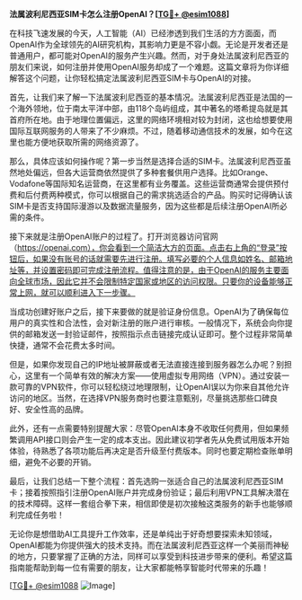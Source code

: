 **法属波利尼西亚SIM卡怎么注册OpenAI？[[TG💪+ @esim1088](https://t.me/s/esim1088)]**

在科技飞速发展的今天，人工智能（AI）已经渗透到我们生活的方方面面，而OpenAI作为全球领先的AI研究机构，其影响力更是不容小觑。无论是开发者还是普通用户，都可能对OpenAI的服务产生兴趣。然而，对于身处法属波利尼西亚的朋友们来说，如何注册并使用OpenAI服务却成了一个难题。这篇文章将为你详细解答这个问题，让你轻松搞定法属波利尼西亚SIM卡与OpenAI的对接。

首先，让我们来了解一下法属波利尼西亚的基本情况。法属波利尼西亚是法国的一个海外领地，位于南太平洋中部，由118个岛屿组成，其中著名的塔希提岛就是其首府所在地。由于地理位置偏远，这里的网络环境相对较为封闭，这也给想要使用国际互联网服务的人带来了不少麻烦。不过，随着移动通信技术的发展，如今在这里也能方便地获取所需的网络资源了。

那么，具体应该如何操作呢？第一步当然是选择合适的SIM卡。法属波利尼西亚虽然地处偏远，但各大运营商依然提供了多种套餐供用户选择。比如Orange、Vodafone等国际知名运营商，在这里都有业务覆盖。这些运营商通常会提供预付费和后付费两种模式，你可以根据自己的需求挑选适合的产品。购买时记得确认该SIM卡是否支持国际漫游以及数据流量服务，因为这些都是后续注册OpenAI所必需的条件。

接下来就是注册OpenAI账户的过程了。打开浏览器访问官网（https://openai.com），你会看到一个简洁大方的页面。点击右上角的“登录”按钮后，如果没有账号的话就需要先进行注册。填写必要的个人信息如姓名、邮箱地址等，并设置密码即可完成注册流程。值得注意的是，由于OpenAI的服务主要面向全球市场，因此它并不会限制特定国家或地区的访问权限。只要你的设备能够正常上网，就可以顺利进入下一步骤。

当成功创建好账户之后，接下来要做的就是验证身份信息。OpenAI为了确保每位用户的真实性和合法性，会对新注册的账户进行审核。一般情况下，系统会向你提供的邮箱发送一封验证邮件，按照指示点击链接完成认证即可。整个过程非常简单快捷，通常不会花费太多时间。

但是，如果你发现自己的IP地址被屏蔽或者无法直接连接到服务器怎么办呢？别担心，这里有一个简单有效的解决方案——使用虚拟专用网络（VPN）。通过安装一款可靠的VPN软件，你可以轻松绕过地理限制，让OpenAI误以为你来自其他允许访问的地区。当然，在选择VPN服务商时也要注意甄别，尽量挑选那些口碑良好、安全性高的品牌。

此外，还有一点需要特别提醒大家：尽管OpenAI本身不收取任何费用，但如果频繁调用API接口则会产生一定的成本支出。因此建议初学者先从免费试用版本开始体验，待熟悉了各项功能后再决定是否升级至付费版本。同时也要定期检查账单明细，避免不必要的开销。

最后，让我们总结一下整个流程：首先选购一张适合自己的法属波利尼西亚SIM卡；接着按照指引注册OpenAI账户并完成身份验证；最后利用VPN工具解决潜在的技术障碍。这样一套组合拳下来，相信即使是初次接触这类服务的新手也能够顺利完成任务啦！

无论你是想借助AI工具提升工作效率，还是单纯出于好奇想要探索未知领域，OpenAI都能为你提供强大的技术支持。而在法属波利尼西亚这样一个美丽而神秘的地方，只要掌握了正确的方法，同样可以享受到科技进步带来的便利。希望这篇指南能帮助到每一位有需要的朋友，让大家都能畅享智能时代带来的乐趣！

[[TG💪+ @esim1088](https://t.me/s/esim1088) ![Image](https://i.postimg.cc/4NQfJmqS/Snipaste-2025-05-13-00-14-12.png)]